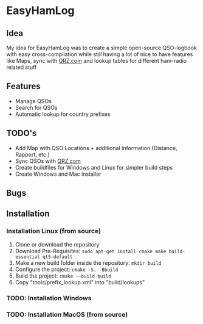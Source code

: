 # EasyHamLog

## Idea
My idea for EasyHamLog was to create a simple open-source QSO-logbook with easy cross-compilation while still having a lot of nice to have features like Maps, sync with [QRZ.com](https://qrz.com) and lookup tables for different ham-radio related stuff 

## Features
- Manage QSOs
- Search for QSOs
- Automatic lookup for country prefixes

## TODO's
- Add Map with QSO Locations + additional Information (Distance, Rapport, etc.)
- Sync QSOs with [QRZ.com](https://qrz.com)
- Create buildfiles for Windows and Linux for simpler build steps
- Create Windows and Mac installer

## Bugs

## Installation

### Installation Linux (from source)
1. Clone or download the repository
2. Download Pre-Requisites: ```sudo apt-get install cmake make build-essential qt5-default```
3. Make a new build folder inside the repository: ```mkdir build```
4. Configure the project: ```cmake -S. -Bbuild```
5. Build the project: ```cmake --build build```
6. Copy "tools/prefix_lookup.xml" into "build/lookups"

### TODO: Installation Windows

### TODO: Installation MacOS (from source)
